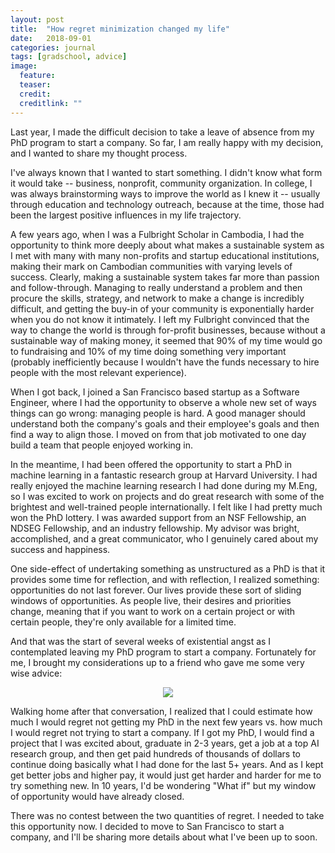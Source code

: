 ```yaml
---
layout: post
title:  "How regret minimization changed my life"
date:   2018-09-01
categories: journal
tags: [gradschool, advice]
image:
  feature: 
  teaser: 
  credit:  
  creditlink: ""
---
```

<p class="intro"><span class="dropcap">L</span>ast year, I made the difficult decision to take a leave of absence from my PhD program to start a company. So far, I am really happy with my decision, and I wanted to share my thought process.</p>

I've always known that I wanted to start something. I didn't know what form it would take -- business, nonprofit, community organization. In college, I was always brainstorming ways to improve the world as I knew it -- usually through education and technology outreach, because at the time, those had been the largest positive influences in my life trajectory.

A few years ago, when I was a Fulbright Scholar in Cambodia, I had the opportunity to think more deeply about what makes a sustainable system as I met with many with many non-profits and startup educational institutions, making their mark on Cambodian communities with varying levels of success. Clearly, making a sustainable system takes far more than passion and follow-through. Managing to really understand a problem and then procure the skills, strategy, and network to make a change is incredibly difficult, and getting the buy-in of your community is exponentially harder when you do not know it intimately. I left my Fulbright convinced that the way to change the world is through for-profit businesses, because without a sustainable way of making money, it seemed that 90% of my time would go to fundraising and 10% of my time doing something very important (probably inefficiently because I wouldn't have the funds necessary to hire people with the most relevant experience).

When I got back, I joined a San Francisco based startup as a Software Engineer, where I had the opportunity to observe a whole new set of ways things can go wrong: managing people is hard. A good manager should understand both the company's goals and their employee's goals and then find a way to align those. I moved on from that job motivated to one day build a team that people enjoyed working in.

In the meantime, I had been offered the opportunity to start a PhD in machine learning in a fantastic research group at Harvard University. I had really enjoyed the machine learning research I had done during my M.Eng, so I was excited to work on projects and do great research with some of the brightest and well-trained people internationally. I felt like I had pretty much won the PhD lottery. I was awarded support from an NSF Fellowship, an NDSEG Fellowship, and an industry fellowship. My advisor was bright, accomplished, and a great communicator, who I genuinely cared about my success and happiness.

One side-effect of undertaking something as unstructured as a PhD is that it provides some time for reflection, and with reflection, I realized something: opportunities do not last forever. Our lives provide these sort of sliding windows of opportunities. As people live, their desires and priorities change, meaning that if you want to work on a certain project or with certain people, they're only available for a limited time.

And that was the start of several weeks of existential angst as I contemplated leaving my PhD program to start a company. Fortunately for me, I brought my considerations up to a friend who gave me some very wise advice:

   <center><img src="{{ '../images/regretminimization.png' | prepend: site.baseurl }}"></center>

Walking home after that conversation, I realized that I could estimate how much I would regret not getting my PhD in the next few years vs. how much I would regret not trying to start a company. If I got my PhD, I would find a project that I was excited about, graduate in 2-3 years, get a job at a top AI research group, and then get paid hundreds of thousands of dollars to continue doing basically what I had done for the last 5+ years. And as I kept get better jobs and higher pay, it would just get harder and harder for me to try something new. In 10 years, I'd be wondering "What if" but my window of opportunity would have already closed.

There was no contest between the two quantities of regret. I needed to take this opportunity now. I decided to move to San Francisco to start a company, and I'll be sharing more details about what I've been up to soon.


